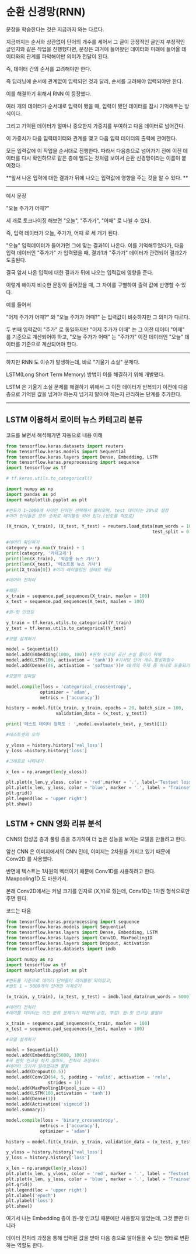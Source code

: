 # 순환 신경망(RNN)



문장을 학습한다는 것은 지금까지 와는 다르다.

지금까지는 순서와 상관없이 단어의 개수를 세어서 그 글이 긍정적인 글인지 부정적인 글인지와 같은 작업을 진행했다면, 문장은 과거에 들어왔던 데이터와 미래에 들어올 데이터와의 관계를 파악해야만 의미가 전달이 된다.

즉, 데이터 간의 순서를 고려해야만 한다.

즉 딥러닝에 순서에 관계없이 입력되던 것과 달리, 순서를 고려해야 입력되야만 한다.

이를 해결하기 위해서 RNN 이 등장했다.



여러 개의 데이터가 순서대로 입력이 됐을 때, 입력이 됐던 데이터를 잠시 기억해두는 방식이다.

그리고 기억된 데이터가 얼마나 중요한지 가중치를 부여하고 다음 데이터로 넘어간다.

이 가중치가 다음 입력데이터와 관계를 맺고 다음 입력 데이터의 출력에 관여한다.

모든 입력값에 이 작업을 순서대로 진행한다. 따라서 다음층으로 넘어가기 전에 이전 데이터를 다시 확인하므로 같은 층에 멤도는 것처럼 보여서 순환 신경망이라는 이름이 붙여졌다.



**앞서 나온 입력에 대한 결과가 뒤에 나오는 입력값에 영향을 주는 것을 알 수 있다. **



***



예시 문장



"오늘 주가가 어때?"



세 개로 토크나이징 해보면 "오늘", "주가가", "어때" 로 나뉠 수 있다.

즉, 입력 데이터가 오늘, 주가가, 어때 로 세 개가 된다.



"오늘" 입력데이터가 들어가면 그에 맞는 결과1이 나온다. 이를 기억해두었다가, 다음 입력 데이터인 "주가가" 가 입력됐을 때, 결과1과 "주가가" 데이터가 관련되어 결과2가 도출된다.

결국 앞서 나온 입력에 대한 결과가 뒤에 나오는 입력값에 영향을 준다.



이렇게 해야지 비슷한 문장이 들어갔을 때, 그 차이를 구별하여 출력 값에 반영할 수 있다.



예를 들어서 

"어제 주가가 어때?" 와 "오늘 주가가 어때?" 는 입력값이 비슷하지만 그 의미가 다르다.

두 번째 입력값이 "주가" 로 동일하지만 "어제 주가가 어때" 는 그 이전 데이터 "어제" 를 기준으로 계산되어야 하고, "오늘 주가가 어때" 는 "주가가" 이전 데이터인 "오늘" 데이터를 기준으로 계산되어야 한다.



<HR>



하지만 RNN 도 이슈가 발생하는데, 바로 "기울기 소실" 문제다.

LSTM(Long Short Term Memory) 방법이 이를 해결하기 위해 개발됐다.

LSTM 은 기울기 소실 문제를 해결하기 위해서 그 이전 데이터가 반복되기 이전에 다음 층으로 기억된 값을 넘겨야 하는지 넘기지 말아야 하는지 관리하는 단계를 추가한다.



<hr>

## LSTM 이용해서 로이터 뉴스 카테고리 분류



코드를 보면서 해석해가면 자동으로 내용 이해



```python
from tensorflow.keras.datasets import reuters
from tensorflow.keras.models import Sequential
from tensorflow.keras.layers import Dense, Embedding, LSTM
from tensorflow.keras.preprocessing import sequence
import tensorflow as tf

# tf.keras.utils.to_categorical()

import numpy as np
import pandas as pd
import matplotlib.pyplot as plt

#빈도가 1~1000개 사이인 단어만 선택해서 불러오며, test 데이터는 20%로 설정
#이미 단어들은 모두 숫자로 레이블링 되어 있다.(빈도를 척도로)

(X_train, Y_train), (X_test, Y_test) = reuters.load_data(num_words = 1000,
                                                        test_split = 0.2)

#데이터 확인하기
category = np.max(Y_train) + 1
print(category, '카테고리')
print(len(X_train), '학습용 뉴스 기사')
print(len(X_test), '테스트용 뉴스 기사')
print(X_train[0]) #이미 레이블링된 상태로 제공

#데이터 전처리

#패딩
x_train = sequence.pad_sequences(X_train, maxlen = 100)
x_test = sequence.pad_sequences(X_test, maxlen = 100)

#원-핫 인코딩

y_train = tf.keras.utils.to_categorical(Y_train)
y_test = tf.keras.utils.to_categorical(Y_test)

#모델 설계하기

model = Sequential()
model.add(Embedding(1000, 100)) #원핫 인코딩 공간 손실 줄이기 위해
model.add(LSTM(100, activation = 'tanh')) #기사당 단어 개수.활성화함수
model.add(Dense(46, activation = 'softmax'))# 46개의 주제 중 하나로 도출되기 때문에

#모델의 컴파일

model.compile(loss = 'categorical_crossentropy',
             optimizer = 'adam',
             metrics = ['accuracy'])

history = model.fit(x_train, y_train, epochs = 20, batch_size = 100,
                   validation_data = (x_test, y_test))

print('테스트 데이터 정확도 : ',model.evaluate(x_test, y_test)[1])

#테스트셋의 오차

y_vloss = history.history['val_loss']
y_loss =history.history['loss']

#그래프로 나타내기

x_len = np.arange(len(y_vloss))

plt.plot(x_len,y_vloss, color = 'red',marker = '.', label='Testset loss')
plt.plot(x_len, y_loss, color = 'blue', marker = '.', label = 'Trainset loss')
plt.grid()
plt.legend(loc = 'upper right')
plt.show()

```



## LSTM + CNN 영화 리뷰 분석





CNN의 합성곱 층과 풀링 층을 추가하여 더 높은 성능을 보이는 모델을 만들려고 한다.

앞선 CNN 은 이미지에서의 CNN 인데, 이미지는 2차원을 가지고 있기 때문에 Conv2D 를 사용했다.

반면에 텍스트는 1차원의 벡터이기 때문에 Conv1D를 사용하려고 한다. Maxpooling1D 도 마찬가지.

본래 Conv2D에서는 커널 크기를 인자로 (X,Y)로 줬는데, Conv1D는 1차원 형식으로만 주면 된다.



코드는 다음



```python
from tensorflow.keras.preprocessing import sequence
from tensorflow.keras.models import Sequential
from tensorflow.keras.layers import Dense, Embedding, LSTM
from tensorflow.keras.layers import Conv1D, MaxPooling1D
from tensorflow.keras.layers import Dropout, Activation
from tensorflow.keras.datasets import imdb

import numpy as np
import tensorflow as tf
import matplotlib.pyplot as plt

#빈도를 기준으로 데이터 단어들이 레이블링 되어있고,
#빈도 1 ~ 5000개의 단어만 가져오기

(x_train, y_train), (x_test, y_test) = imdb.load_data(num_words = 5000)

#데이터 전처리
#레이블 데이터는 이진 분류 문제이기 때문에(긍정, 부정) 원-핫 인코딩 불필요

x_train = sequence.pad_sequences(x_train, maxlen = 100)
x_test = sequence.pad_sequences(x_test, maxlen = 100)

#모델 설계하기

model = Sequential()
model.add(Embedding(5000, 100))
#꼭 원핫 인코딩 하지 않아도, 전처리 과정에서
#데이터 크기가 달라졌다면 활용
model.add(Dropout(0.5))
model.add(Conv1D(64, 5, padding = 'valid', activation = 'relu',
                strides = 1))
model.add(MaxPooling1D(pool_size = 4))
model.add(LSTM(100,activation = 'tanh'))
model.add(Dense(1))
model.add(Activation('sigmoid'))
model.summary()

model.compile(loss = 'binary_crossentropy',
             metrics = ['accuracy'],
             optimizer = 'adam')

history = model.fit(x_train, y_train, validation_data = (x_test, y_test), epochs = 5, batch_size = 100)

y_vloss = history.history['val_loss']
y_loss = history.history['loss']

x_len = np.arange(len(y_vloss))
plt.plot(x_len, y_vloss, color = 'red', marker = '.', label = 'Testset_loss')
plt.plot(x_len, y_loss, color = 'blue', marker = '.', label = 'Trainset_loss')
plt.grid()
plt.legend(loc = 'upper right')
plt.xlabel('epoch')
plt.ylabel('loss')
plt.show()

```



여기서 나는 Embedding 층이 원-핫 인코딩 때문에만 사용할지 알았는데, 그것 뿐만 아니라

데이터 전처리 과정을 통해 입력된 값을 받아 다음 층으로 알아들을 수 있는 형태로 변환하는 역할도 한다.





